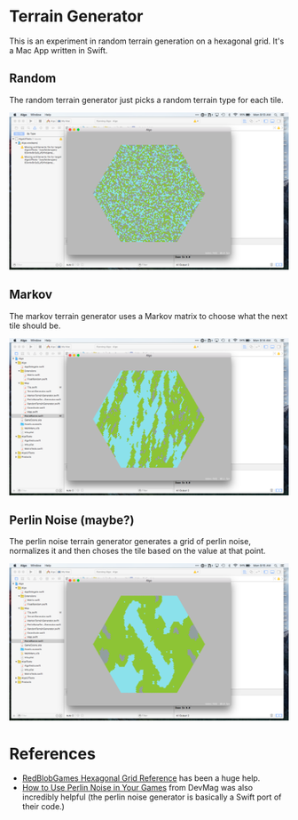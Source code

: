 # Terrain Generator

This is an experiment in random terrain generation on a hexagonal grid. It's a Mac App written in Swift.

## Random

The random terrain generator just picks a random terrain type for each tile.

![Random Terrain](screens/random.png)

## Markov

The markov terrain generator uses a Markov matrix to choose what the next tile should be.

![Markov Terrain](screens/markov.png)

## Perlin Noise (maybe?)

The perlin noise terrain generator generates a grid of perlin noise, normalizes it and then choses the tile based on the value at that point.

![Markov Terrain](screens/perlin.png)

# References

 * [RedBlobGames Hexagonal Grid Reference](http://www.redblobgames.com/grids/hexagons/) has been a huge help.
 * [How to Use Perlin Noise in Your Games](http://devmag.org.za/2009/04/25/perlin-noise/) from DevMag was also incredibly helpful (the perlin noise generator is basically a Swift port of their code.)
